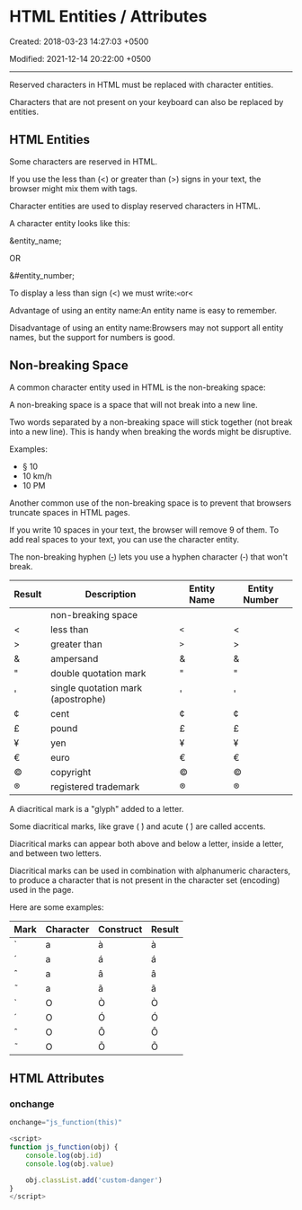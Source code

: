 # HTML Entities / Attributes

Created: 2018-03-23 14:27:03 +0500

Modified: 2021-12-14 20:22:00 +0500

---

Reserved characters in HTML must be replaced with character entities.

Characters that are not present on your keyboard can also be replaced by entities.

## HTML Entities

Some characters are reserved in HTML.

If you use the less than (<) or greater than (>) signs in your text, the browser might mix them with tags.

Character entities are used to display reserved characters in HTML.

A character entity looks like this:

&entity_name;

OR

&#entity_number;

To display a less than sign (<) we must write:`<`or&#60;

Advantage of using an entity name:An entity name is easy to remember.

Disadvantage of using an entity name:Browsers may not support all entity names, but the support for numbers is good.

## Non-breaking Space

A common character entity used in HTML is the non-breaking space:&nbsp;

A non-breaking space is a space that will not break into a new line.

Two words separated by a non-breaking space will stick together (not break into a new line). This is handy when breaking the words might be disruptive.

Examples:

- § 10
- 10 km/h
- 10 PM

Another common use of the non-breaking space is to prevent that browsers truncate spaces in HTML pages.

If you write 10 spaces in your text, the browser will remove 9 of them. To add real spaces to your text, you can use the&nbsp;character entity.

The non-breaking hyphen ([&#8209;](https://www.w3schools.com/charsets/ref_utf_punctuation.asp)) lets you use a hyphen character (‑) that won't break.

| **Result** | **Description**                    | **Entity Name** | **Entity Number** |
|----------|---------------------------------|--------------|---------------|
|           | non-breaking space                 | &nbsp;          | &#160;            |
| <         | less than                          | `<`            | &#60;             |
| >         | greater than                       | `>`            | &#62;             |
| &          | ampersand                          | &amp;           | &#38;             |
| "         | double quotation mark              | &quot;          | &#34;             |
| '         | single quotation mark (apostrophe) | &apos;          | &#39;             |
| ¢          | cent                               | &cent;          | &#162;            |
| £          | pound                              | &pound;         | &#163;            |
| ¥          | yen                                | &yen;           | &#165;            |
| €          | euro                               | &euro;          | &#8364;           |
| ©          | copyright                          | &copy;          | &#169;            |
| ®          | registered trademark               | &reg;           | &#174;            |

A diacritical mark is a "glyph" added to a letter.

Some diacritical marks, like grave ( ̀) and acute ( ́) are called accents.

Diacritical marks can appear both above and below a letter, inside a letter, and between two letters.

Diacritical marks can be used in combination with alphanumeric characters, to produce a character that is not present in the character set (encoding) used in the page.

Here are some examples:

| **Mark** | **Character** | **Construct** | **Result** |
|----------|---------------|---------------|------------|
| ̀        | a             | a&#768;       | à          |
| ́        | a             | a&#769;       | á          |
| ̂         | a             | a&#770;       | â          |
| ̃        | a             | a&#771;       | ã          |
| ̀        | O             | O&#768;       | Ò          |
| ́        | O             | O&#769;       | Ó          |
| ̂         | O             | O&#770;       | Ô          |
| ̃        | O             | O&#771;       | Õ          |

## HTML Attributes

### onchange

```js
onchange="js_function(this)"

<script>
function js_function(obj) {
    console.log(obj.id)
    console.log(obj.value)

    obj.classList.add('custom-danger')
}
</script>
```

